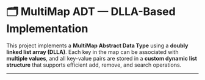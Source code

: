# 🗂️ MultiMap ADT — DLLA-Based Implementation

This project implements a **MultiMap Abstract Data Type** using a **doubly linked list array (DLLA)**. Each key in the map can be associated with **multiple values**, and all key-value pairs are stored in a **custom dynamic list structure** that supports efficient add, remove, and search operations.

---